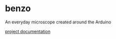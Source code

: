 # benzo
An everyday microscope created around the Arduino

[project documentation](https://docs.google.com/document/d/1TdskkB8PitxY2Ol3ecK5mAAHCGLD36-6Ji3e_zWGWds/edit?tab=t.0)
